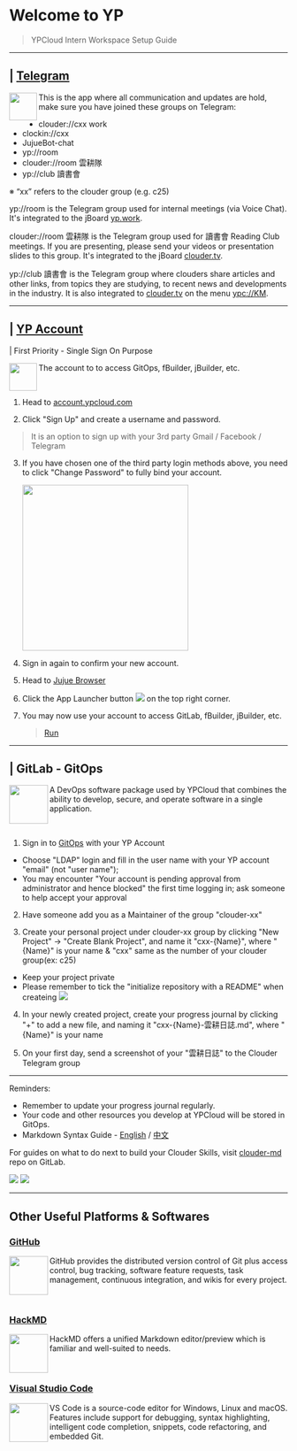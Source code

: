 # Welcome to YP
> YPCloud Intern Workspace Setup Guide

---

## | [Telegram](https://telegram.org/)

[<img align="left" height="50" src="https://user-images.githubusercontent.com/116076967/197924025-8a924016-4cd8-435b-8305-429ae37cfc36.png" />](https://telegram.org/)

This is the app where all communication and updates are hold,
<br>make sure you have joined these groups on Telegram:

* clouder://cxx work
* clockin://cxx
* JujueBot-chat
* yp://room
* clouder://room 雲耕隊
* yp://club 讀書會


※ “xx” refers to the clouder group (e.g. c25) 

yp://room is the Telegram group used for internal meetings (via Voice Chat). It's integrated to the jBoard [yp.work](https://jboard.ypcloud.com/?q=yp.work). 

clouder://room 雲耕隊 is the Telegram group used for 讀書會 Reading Club meetings. If you are presenting, please send your videos or presentation slides to this group. It's integrated to the jBoard [clouder.tv](https://jboard.ypcloud.com/?q=clouder.tv). 

yp://club 讀書會 is the Telegram group where clouders share articles and other links, from topics they are studying, to recent news and developments in the industry. It is also integrated to [clouder.tv](https://jboard.ypcloud.com/?q=clouder.tv) on the menu [ypc://KM](https://git.page/jj/board?qname=pagetg-km-url).

---

## | [YP Account](https://account.ypcloud.com/#/login) 
| First Priority - Single Sign On Purpose

[<img align="left" height="50" src="https://user-images.githubusercontent.com/116076967/197923800-e840dc33-8ede-4955-8b42-ae3fde4418a0.png" />](https://account.ypcloud.com/#/login)

The account to to access GitOps, fBuilder, jBuilder, etc.

<br>

1. Head to [account.ypcloud.com](https://account.ypcloud.com/#/login)

2. Click "Sign Up" and create a username and password.
  >  It is an option to sign up with your 3rd party Gmail / Facebook / Telegram

3. If you have chosen one of the third party login methods above, you need to  click "Change Password" to fully bind your account.
    
    [<img src="https://user-images.githubusercontent.com/116076967/197032230-e463c270-28a3-4510-8625-14bece013714.png" width=300 height=300>](https://jujue.app/browser)

4. Sign in again to confirm your new account.

5. Head to [Jujue Browser](https://jujue.app/browser)

6. Click the App Launcher button [![](https://i.imgur.com/3eNN7Er.png)](https://jujue.app/browser) on the top right corner.

7. You may now use your account to access GitLab, fBuilder, jBuilder, etc.
    > [Run](https://run.ypcloud.com)

---

## | GitLab - GitOps

[<img align="left" width="70" height="70" src="https://user-images.githubusercontent.com/116076967/197919454-437fcccc-1d13-4514-9db0-6ed0fa399b7b.png" />](https://gitlab.com/)

A DevOps software package used by YPCloud that combines the ability to develop, secure, and operate software in a single application.

<br>

1. Sign in to [GitOps](https://gitops.ypcloud.com) with your YP Account
- Choose "LDAP" login and fill in the user name with your YP account "email" (not "user name");
- You may encounter "Your account is pending approval from administrator and hence blocked" the first time logging in; ask someone to help accept your approval 

2. Have someone add you as a Maintainer of the group "clouder-xx"

3. Create your personal project under clouder-xx group by clicking "New Project" -> "Create Blank Project", and name it "cxx-{Name}", where "{Name}" is your name & "cxx" same as the number of your clouder group(ex: c25)
* Keep your project private
* Please remember to tick the "initialize repository with a README" when createing 
[![](https://i.imgur.com/H4ZX5na.png)](https://gitops.ypcloud.com/)

4. In your newly created project, create your progress journal by clicking "+" to add a new file, and naming it "cxx-{Name}-雲耕日誌.md", where "{Name}" is your name 

5. On your first day, send a screenshot of your "雲耕日誌" to the Clouder Telegram group

---

Reminders: 
* Remember to update your progress journal regularly.
* Your code and other resources you develop at YPCloud will be stored in GitOps.
* Markdown Syntax Guide - [English](https://www.markdownguide.org/basic-syntax/) / [中文](https://markdown.tw/) 

For guides on what to do next to build your Clouder Skills, visit [clouder-md](https://gitops.ypcloud.com/clouder-guide/clouder-md/) repo on GitLab. 

[![](https://i.imgur.com/FTdU6lQ.jpg)](https://www.ypcloud.com/)
[![](https://i.imgur.com/kR4cYiI.jpg)](https://www.ypcloud.com/)

---

## Other Useful Platforms & Softwares

### [GitHub](https://github.com/)

[<img align="left" width="70" height="70" src="https://user-images.githubusercontent.com/116076967/197919385-032a0699-0647-4db1-90a7-c96b748a5a50.png" />](https://github.com/)

GitHub provides the distributed version control of Git plus access control, bug tracking, software feature requests, task management, continuous integration, and wikis for every project.

<br>

### [HackMD](https://hackmd.io/)

[<img align="left" width="70" height="70" src="https://user-images.githubusercontent.com/116076967/197919788-47f36567-449e-473f-9f35-6afd7e853c44.png" />](https://hackmd.io/)

HackMD offers a unified Markdown editor/preview which is familiar and well-suited to needs.

<br>

### [Visual Studio Code](https://code.visualstudio.com/)

[<img align="left" width="70" height="70" src="https://user-images.githubusercontent.com/116076967/197925473-e5d9d103-61eb-4462-a329-12c24ffddf13.png" />](https://code.visualstudio.com/)

VS Code is a source-code editor for Windows, Linux and macOS. Features include support for debugging, syntax highlighting, intelligent code completion, snippets, code refactoring, and embedded Git.
